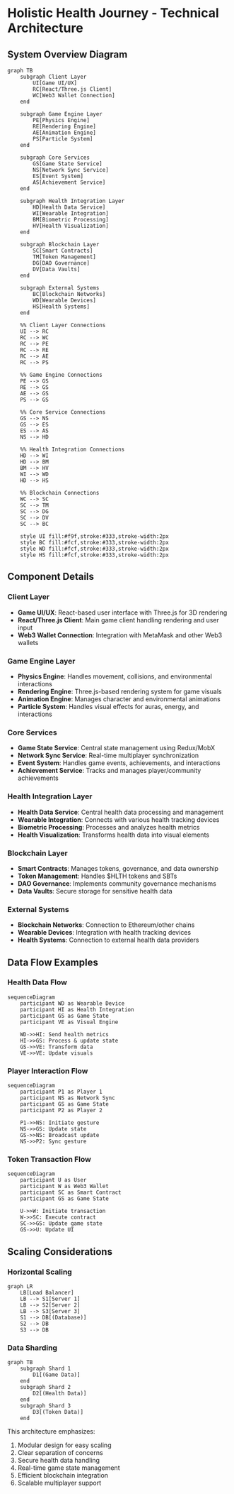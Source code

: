 # Holistic Health Journey - Technical Architecture

## System Overview Diagram

```mermaid
graph TB
    subgraph Client Layer
        UI[Game UI/UX]
        RC[React/Three.js Client]
        WC[Web3 Wallet Connection]
    end

    subgraph Game Engine Layer
        PE[Physics Engine]
        RE[Rendering Engine]
        AE[Animation Engine]
        PS[Particle System]
    end

    subgraph Core Services
        GS[Game State Service]
        NS[Network Sync Service]
        ES[Event System]
        AS[Achievement Service]
    end

    subgraph Health Integration Layer
        HD[Health Data Service]
        WI[Wearable Integration]
        BM[Biometric Processing]
        HV[Health Visualization]
    end

    subgraph Blockchain Layer
        SC[Smart Contracts]
        TM[Token Management]
        DG[DAO Governance]
        DV[Data Vaults]
    end

    subgraph External Systems
        BC[Blockchain Networks]
        WD[Wearable Devices]
        HS[Health Systems]
    end

    %% Client Layer Connections
    UI --> RC
    RC --> WC
    RC --> PE
    RC --> RE
    RC --> AE
    RC --> PS

    %% Game Engine Connections
    PE --> GS
    RE --> GS
    AE --> GS
    PS --> GS

    %% Core Service Connections
    GS --> NS
    GS --> ES
    ES --> AS
    NS --> HD

    %% Health Integration Connections
    HD --> WI
    HD --> BM
    BM --> HV
    WI --> WD
    HD --> HS

    %% Blockchain Connections
    WC --> SC
    SC --> TM
    SC --> DG
    SC --> DV
    SC --> BC

    style UI fill:#f9f,stroke:#333,stroke-width:2px
    style BC fill:#fcf,stroke:#333,stroke-width:2px
    style WD fill:#fcf,stroke:#333,stroke-width:2px
    style HS fill:#fcf,stroke:#333,stroke-width:2px
```

## Component Details

### Client Layer
- **Game UI/UX**: React-based user interface with Three.js for 3D rendering
- **React/Three.js Client**: Main game client handling rendering and user input
- **Web3 Wallet Connection**: Integration with MetaMask and other Web3 wallets

### Game Engine Layer
- **Physics Engine**: Handles movement, collisions, and environmental interactions
- **Rendering Engine**: Three.js-based rendering system for game visuals
- **Animation Engine**: Manages character and environmental animations
- **Particle System**: Handles visual effects for auras, energy, and interactions

### Core Services
- **Game State Service**: Central state management using Redux/MobX
- **Network Sync Service**: Real-time multiplayer synchronization
- **Event System**: Handles game events, achievements, and interactions
- **Achievement Service**: Tracks and manages player/community achievements

### Health Integration Layer
- **Health Data Service**: Central health data processing and management
- **Wearable Integration**: Connects with various health tracking devices
- **Biometric Processing**: Processes and analyzes health metrics
- **Health Visualization**: Transforms health data into visual elements

### Blockchain Layer
- **Smart Contracts**: Manages tokens, governance, and data ownership
- **Token Management**: Handles $HLTH tokens and SBTs
- **DAO Governance**: Implements community governance mechanisms
- **Data Vaults**: Secure storage for sensitive health data

### External Systems
- **Blockchain Networks**: Connection to Ethereum/other chains
- **Wearable Devices**: Integration with health tracking devices
- **Health Systems**: Connection to external health data providers

## Data Flow Examples

### Health Data Flow
```mermaid
sequenceDiagram
    participant WD as Wearable Device
    participant HI as Health Integration
    participant GS as Game State
    participant VE as Visual Engine
    
    WD->>HI: Send health metrics
    HI->>GS: Process & update state
    GS->>VE: Transform data
    VE->>VE: Update visuals
```

### Player Interaction Flow
```mermaid
sequenceDiagram
    participant P1 as Player 1
    participant NS as Network Sync
    participant GS as Game State
    participant P2 as Player 2
    
    P1->>NS: Initiate gesture
    NS->>GS: Update state
    GS->>NS: Broadcast update
    NS->>P2: Sync gesture
```

### Token Transaction Flow
```mermaid
sequenceDiagram
    participant U as User
    participant W as Web3 Wallet
    participant SC as Smart Contract
    participant GS as Game State
    
    U->>W: Initiate transaction
    W->>SC: Execute contract
    SC->>GS: Update game state
    GS->>U: Update UI
```

## Scaling Considerations

### Horizontal Scaling
```mermaid
graph LR
    LB[Load Balancer]
    LB --> S1[Server 1]
    LB --> S2[Server 2]
    LB --> S3[Server 3]
    S1 --> DB[(Database)]
    S2 --> DB
    S3 --> DB
```

### Data Sharding
```mermaid
graph TB
    subgraph Shard 1
        D1[(Game Data)]
    end
    subgraph Shard 2
        D2[(Health Data)]
    end
    subgraph Shard 3
        D3[(Token Data)]
    end
```

This architecture emphasizes:
1. Modular design for easy scaling
2. Clear separation of concerns
3. Secure health data handling
4. Real-time game state management
5. Efficient blockchain integration
6. Scalable multiplayer support
